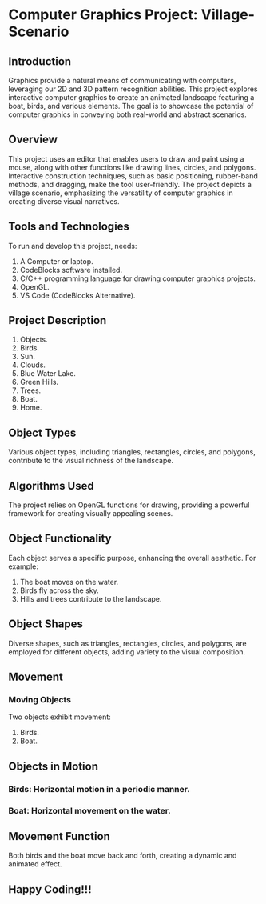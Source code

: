 # Computer Graphics Project: Village-Scenario
## Introduction
Graphics provide a natural means of communicating with computers, leveraging our 2D and 3D pattern recognition abilities. This project explores interactive computer graphics to create an animated landscape featuring a boat, birds, and various elements. The goal is to showcase the potential of computer graphics in conveying both real-world and abstract scenarios.

## Overview
This project uses an editor that enables users to draw and paint using a mouse, along with other functions like drawing lines, circles, and polygons. Interactive construction techniques, such as basic positioning, rubber-band methods, and dragging, make the tool user-friendly. The project depicts a village scenario, emphasizing the versatility of computer graphics in creating diverse visual narratives.

## Tools and Technologies
To run and develop this project, needs:
1. A Computer or laptop.
2. CodeBlocks software installed.
3. C/C++ programming language for drawing computer graphics projects.
4. OpenGL.
5. VS Code (CodeBlocks Alternative). 

## Project Description

1. Objects.
2. Birds.
3. Sun.
4. Clouds.
5. Blue Water Lake.
6. Green Hills.
7. Trees.
8. Boat.
9. Home.
## Object Types

Various object types, including triangles, rectangles, circles, and polygons, contribute to the visual richness of the landscape.

## Algorithms Used

The project relies on OpenGL functions for drawing, providing a powerful framework for creating visually appealing scenes.

## Object Functionality

Each object serves a specific purpose, enhancing the overall aesthetic. For example:

1. The boat moves on the water.
2. Birds fly across the sky.
3. Hills and trees contribute to the landscape.
## Object Shapes

Diverse shapes, such as triangles, rectangles, circles, and polygons, are employed for different objects, adding variety to the visual composition.

## Movement
### Moving Objects

Two objects exhibit movement:
1. Birds.
2. Boat.

## Objects in Motion

### Birds: Horizontal motion in a periodic manner.
### Boat: Horizontal movement on the water.

## Movement Function

Both birds and the boat move back and forth, creating a dynamic and animated effect.

 ## Happy Coding!!!
